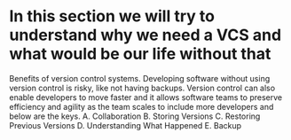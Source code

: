 # 	In this section we will try to understand why we need a VCS and what would be our life without that  
   Benefits of version control systems. Developing software without using version control is risky, like not having backups. Version       control can also enable developers to move faster and it allows software teams to preserve efficiency and agility as the team scales to     include more developers and below are the keys.
A.	Collaboration
B.	Storing Versions
C.	Restoring Previous Versions
D.	Understanding What Happened
E.	Backup

